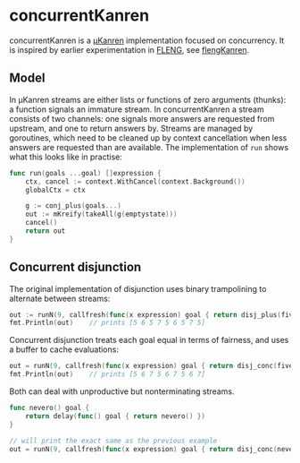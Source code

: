 # concurrentKanren

concurrentKanren is a [µKanren](http://webyrd.net/scheme-2013/papers/HemannMuKanren2013.pdf) implementation focused on concurrency.
It is inspired by earlier experimentation in [FLENG](https://gitlab.com/b2495/fleng), see [flengKanren](https://github.com/deosjr/flengKanren).

## Model

In µKanren streams are either lists or functions of zero arguments (thunks): a function signals an immature stream.
In concurrentKanren a stream consists of two channels: one signals more answers are requested from upstream, and one to return answers by.
Streams are managed by goroutines, which need to be cleaned up by context cancellation when less answers are requested than are available.
The implementation of `run` shows what this looks like in practise:

```go
func run(goals ...goal) []expression {
    ctx, cancel := context.WithCancel(context.Background()) 
    globalCtx = ctx

    g := conj_plus(goals...)
    out := mKreify(takeAll(g(emptystate)))
    cancel()
    return out
}
```

## Concurrent disjunction

The original implementation of disjunction uses binary trampolining to alternate between streams:

```go
out := runN(9, callfresh(func(x expression) goal { return disj_plus(fives(x), sixes(x), sevens(x)) }))
fmt.Println(out)    // prints [5 6 5 7 5 6 5 7 5]
```

Concurrent disjunction treats each goal equal in terms of fairness, and uses a buffer to cache evaluations:

```go
out = runN(9, callfresh(func(x expression) goal { return disj_conc(fives(x), sixes(x), sevens(x)) }))
fmt.Println(out)    // prints [5 6 7 5 6 7 5 6 7]
```

Both can deal with unproductive but nonterminating streams.

```go
func nevero() goal {
    return delay(func() goal { return nevero() })
}

// will print the exact same as the previous example
out = runN(9, callfresh(func(x expression) goal { return disj_conc(nevero(), fives(x), sixes(x), sevens(x)) }))
```
